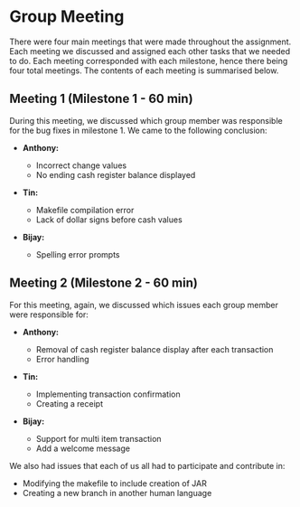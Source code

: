 # Group Meeting 

There were four main meetings that were made throughout the assignment. Each meeting we discussed and assigned each other tasks that we needed to do. Each meeting corresponded with each milestone, hence there being four total meetings. The contents of each meeting is summarised below.

## Meeting 1 (Milestone 1 - 60 min)
During this meeting, we discussed which group member was responsible for the bug fixes in milestone 1. We came to the following conclusion:
  
* **Anthony:**
  * Incorrect change values
  * No ending cash register balance displayed

* **Tin:**
  * Makefile compilation error
  * Lack of dollar signs before cash values

* **Bijay:**
  * Spelling error prompts

## Meeting 2 (Milestone 2 - 60 min)
For this meeting, again, we discussed which issues each group member were responsible for:

* **Anthony:**
  * Removal of cash register balance display after each transaction
  * Error handling

* **Tin:**
  * Implementing transaction confirmation
  * Creating a receipt

* **Bijay:**
  * Support for multi item transaction
  * Add a welcome message

We also had issues that each of us all had to participate and contribute in:
* Modifying the makefile to include creation of JAR
* Creating a new branch in another human language

